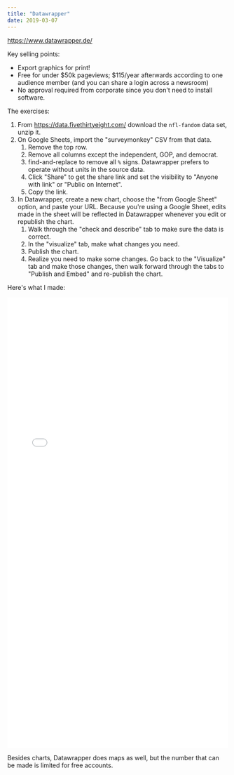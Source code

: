 ```yaml
---
title: "Datawrapper"
date: 2019-03-07
---
```


https://www.datawrapper.de/

Key selling points:

- Export graphics for print!
- Free for under $50k pageviews; $115/year afterwards according to one audience member (and you can share a login across a newsroom)
- No approval required from corporate since you don't need to install software.

The exercises:

1. From https://data.fivethirtyeight.com/ download the `nfl-fandom` data set, unzip it.
2. On Google Sheets, import the "surveymonkey" CSV from that data.
	1. Remove the top row.
	2. Remove all columns except the independent, GOP, and democrat.
	3. find-and-replace to remove all `%` signs. Datawrapper prefers to operate without units in the source data.
	3. Click "Share" to get the share link and set the visibility to "Anyone with link" or "Public on Internet".
	4. Copy the link.
3. In Datawrapper, create a new chart, choose the "from Google Sheet" option, and paste your URL. Because you're using a Google Sheet, edits made in the sheet will be reflected in Datawrapper whenever you edit or republish the chart.
	1. Walk through the "check and describe" tab to make sure the data is correct.
	2. In the "visualize" tab, make what changes you need.
	3. Publish the chart.
	4. Realize you need to make some changes. Go back to the "Visualize" tab and make those changes, then walk forward through the tabs to "Publish and Embed" and re-publish the chart.

Here's what I made:

<iframe title="Chart: NFL fanbases by party identification" aria-describedby="SurveyMonkey data was derived from a poll of American adults ages 18 and older, conducted between Sept. 1-7, 2017.Listed numbers are the raw totals for respondents who ranked a given NFL team among their three favorites, and how many identified with a given party (further broken down by race). We also list the percentages of the entire sample that identified with each party, and were of each race." id="datawrapper-chart-X9hXA" src="//datawrapper.dwcdn.net/X9hXA/2/" scrolling="no" frameborder="0" style="width: 0; min-width: 100% !important;" height="1027"></iframe><script type="text/javascript">!function(){"use strict";window.addEventListener("message",function(a){if(void 0!==a.data["datawrapper-height"])for(var t in a.data["datawrapper-height"]){var e=document.getElementById("datawrapper-chart-"+t);e&&(e.style.height=a.data["datawrapper-height"][t]+"px")}})}();</script>

Besides charts, Datawrapper does maps as well, but the number that can be made is limited for free accounts.
